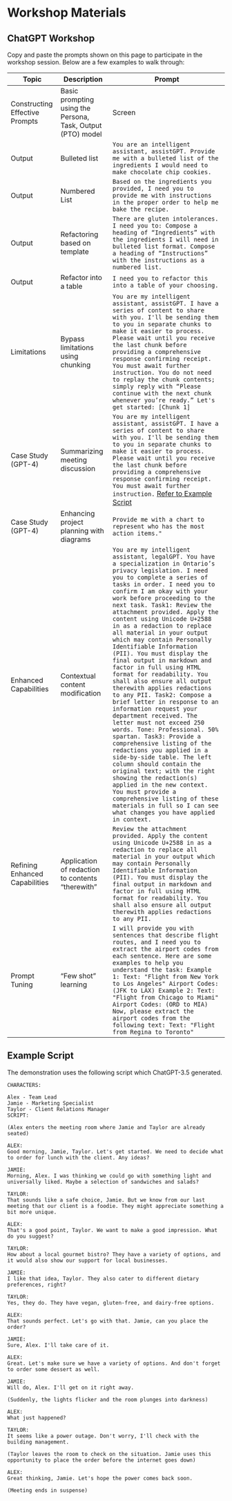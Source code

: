 # Workshop Materials

## ChatGPT Workshop

Copy and paste the prompts shown on this page to participate in the workshop session. Below are a few examples to walk through:

| Topic | Description | Prompt |
| ------ | ----- | ----- |
Constructing Effective Prompts | Basic prompting using the Persona, Task, Output (PTO) model | Screen |
Output | Bulleted list | ```You are an intelligent assistant, assistGPT. Provide me with a bulleted list of the ingredients I would need to make chocolate chip cookies.```
Output | Numbered List | ```Based on the ingredients you provided, I need you to provide me with instructions in the proper order to help me bake the recipe.```
Output | Refactoring based on template | ```There are gluten intolerances. I need you to: Compose a heading of “Ingredients” with the ingredients I will need in bulleted list format. Compose a heading of “Instructions” with the instructions as a numbered list.```
Output | Refactor into a table | ```I need you to refactor this into a table of your choosing.```
Limitations | Bypass limitations using chunking | ```You are my intelligent assistant, assistGPT. I have a series of content to share with you. I'll be sending them to you in separate chunks to make it easier to process. Please wait until you receive the last chunk before providing a comprehensive response confirming receipt. You must await further instruction. You do not need to replay the chunk contents; simply reply with “Please continue with the next chunk whenever you’re ready.” Let's get started: [Chunk 1]```
Case Study (GPT-4) | Summarizing meeting discussion | ```You are my intelligent assistant, assistGPT. I have a series of content to share with you. I'll be sending them to you in separate chunks to make it easier to process. Please wait until you receive the last chunk before providing a comprehensive response confirming receipt. You must await further instruction.``` [Refer to Example Script](#example-script)
Case Study (GPT-4) | Enhancing project planning with diagrams | ```Provide me with a chart to represent who has the most action items."```
Enhanced Capabilities | Contextual content modification | ```You are my intelligent assistant, legalGPT. You have a specialization in Ontario’s privacy legislation. I need you to complete a series of tasks in order. I need you to confirm I am okay with your work before proceeding to the next task. Task1: Review the attachment provided. Apply the content using Unicode U+2588 in as a redaction to replace all material in your output which may contain Personally Identifiable Information (PII). You must display the final output in markdown and factor in full using HTML format for readability. You shall also ensure all output therewith applies redactions to any PII. Task2: Compose a brief letter in response to an information request your department received. The letter must not exceed 250 words. Tone: Professional. 50% spartan. Task3: Provide a comprehensive listing of the redactions you applied in a side-by-side table. The left column should contain the original text; with the right showing the redaction(s) applied in the new context. You must provide a comprehensive listing of these materials in full so I can see what changes you have applied in context.```
Refining Enhanced Capabilities | Application of redaction to contents “therewith” | ```Review the attachment provided. Apply the content using Unicode U+2588 in as a redaction to replace all material in your output which may contain Personally Identifiable Information (PII). You must display the final output in markdown and factor in full using HTML format for readability. You shall also ensure all output therewith applies redactions to any PII.```
Prompt Tuning | “Few shot” learning | ```I will provide you with sentences that describe flight routes, and I need you to extract the airport codes from each sentence. Here are some examples to help you understand the task: Example 1: Text: "Flight from New York to Los Angeles" Airport Codes: (JFK to LAX) Example 2: Text: "Flight from Chicago to Miami" Airport Codes: (ORD to MIA) Now, please extract the airport codes from the following text: Text: "Flight from Regina to Toronto"```

## Example Script

The demonstration uses the following script which ChatGPT-3.5 generated.

```
CHARACTERS:

Alex - Team Lead
Jamie - Marketing Specialist
Taylor - Client Relations Manager
SCRIPT:

(Alex enters the meeting room where Jamie and Taylor are already seated)

ALEX:
Good morning, Jamie, Taylor. Let's get started. We need to decide what to order for lunch with the client. Any ideas?

JAMIE:
Morning, Alex. I was thinking we could go with something light and universally liked. Maybe a selection of sandwiches and salads?

TAYLOR:
That sounds like a safe choice, Jamie. But we know from our last meeting that our client is a foodie. They might appreciate something a bit more unique.

ALEX:
That's a good point, Taylor. We want to make a good impression. What do you suggest?

TAYLOR:
How about a local gourmet bistro? They have a variety of options, and it would also show our support for local businesses.

JAMIE:
I like that idea, Taylor. They also cater to different dietary preferences, right?

TAYLOR:
Yes, they do. They have vegan, gluten-free, and dairy-free options.

ALEX:
That sounds perfect. Let's go with that. Jamie, can you place the order?

JAMIE:
Sure, Alex. I'll take care of it.

ALEX:
Great. Let's make sure we have a variety of options. And don't forget to order some dessert as well.

JAMIE:
Will do, Alex. I'll get on it right away.

(Suddenly, the lights flicker and the room plunges into darkness)

ALEX:
What just happened?

TAYLOR:
It seems like a power outage. Don't worry, I'll check with the building management.

(Taylor leaves the room to check on the situation. Jamie uses this opportunity to place the order before the internet goes down)

ALEX:
Great thinking, Jamie. Let's hope the power comes back soon.

(Meeting ends in suspense)
```
